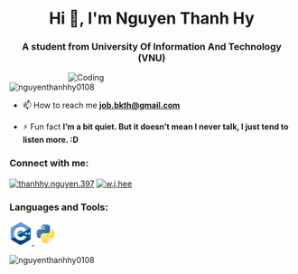 <h1 align="center">Hi 👋, I'm Nguyen Thanh Hy</h1>
<h3 align="center">A student from University Of Information And Technology (VNU)</h3>
<img align="right" alt="Coding" width="400" src="https://i.pinimg.com/originals/f1/e7/34/f1e734f9cade86fe737a9aa404ad5677.gif"


<p align="left"> <img src="https://komarev.com/ghpvc/?username=nguyenthanhhy0108&label=Profile%20views&color=0e75b6&style=flat" alt="nguyenthanhhy0108" /> </p>

- 📫 How to reach me **job.bkth@gmail.com**

- ⚡ Fun fact **I’m a bit quiet. But it doesn’t mean I never talk, I just tend to listen more. :D**

<h3 align="left">Connect with me:</h3>
<p align="left">
<a href="https://fb.com/thanhhy.nguyen.397" target="blank"><img align="center" src="https://raw.githubusercontent.com/rahuldkjain/github-profile-readme-generator/master/src/images/icons/Social/facebook.svg" alt="thanhhy.nguyen.397" height="30" width="40" /></a>
<a href="https://instagram.com/w.j.hee" target="blank"><img align="center" src="https://raw.githubusercontent.com/rahuldkjain/github-profile-readme-generator/master/src/images/icons/Social/instagram.svg" alt="w.j.hee" height="30" width="40" /></a>
</p>

<h3 align="left">Languages and Tools:</h3>
<p align="left"> <a href="https://www.w3schools.com/cpp/" target="_blank" rel="noreferrer"> <img src="https://raw.githubusercontent.com/devicons/devicon/master/icons/cplusplus/cplusplus-original.svg" alt="cplusplus" width="40" height="40"/> </a> <a href="https://www.python.org" target="_blank" rel="noreferrer"> <img src="https://raw.githubusercontent.com/devicons/devicon/master/icons/python/python-original.svg" alt="python" width="40" height="40"/> </a> </p>

<p><img align="center" src="https://github-readme-stats.vercel.app/api/top-langs?username=nguyenthanhhy0108&show_icons=true&locale=en&layout=compact" alt="nguyenthanhhy0108" /></p>
